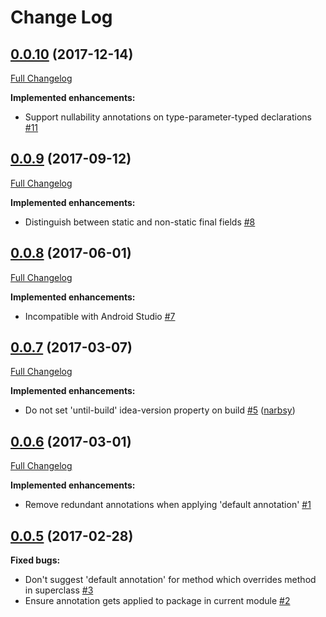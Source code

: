 # Change Log

## [0.0.10](https://github.com/stylismo/nullability-annotations-inspection/tree/0.0.10) (2017-12-14)
[Full Changelog](https://github.com/stylismo/nullability-annotations-inspection/compare/0.0.9...0.0.10)

**Implemented enhancements:**

- Support nullability annotations on type-parameter-typed declarations [\#11](https://github.com/stylismo/nullability-annotations-inspection/issues/11)

## [0.0.9](https://github.com/stylismo/nullability-annotations-inspection/tree/0.0.9) (2017-09-12)
[Full Changelog](https://github.com/stylismo/nullability-annotations-inspection/compare/0.0.8...0.0.9)

**Implemented enhancements:**

- Distinguish between static and non-static final fields [\#8](https://github.com/stylismo/nullability-annotations-inspection/issues/8)

## [0.0.8](https://github.com/stylismo/nullability-annotations-inspection/tree/0.0.8) (2017-06-01)
[Full Changelog](https://github.com/stylismo/nullability-annotations-inspection/compare/0.0.7...0.0.8)

**Implemented enhancements:**

- Incompatible with Android Studio [\#7](https://github.com/stylismo/nullability-annotations-inspection/issues/7)

## [0.0.7](https://github.com/stylismo/nullability-annotations-inspection/tree/0.0.7) (2017-03-07)
[Full Changelog](https://github.com/stylismo/nullability-annotations-inspection/compare/0.0.6...0.0.7)

**Implemented enhancements:**

- Do not set 'until-build' idea-version property on build [\#5](https://github.com/stylismo/nullability-annotations-inspection/pull/5) ([narbsy](https://github.com/narbsy))

## [0.0.6](https://github.com/stylismo/nullability-annotations-inspection/tree/0.0.6) (2017-03-01)
[Full Changelog](https://github.com/stylismo/nullability-annotations-inspection/compare/0.0.5...0.0.6)

**Implemented enhancements:**

- Remove redundant annotations when applying 'default annotation' [\#1](https://github.com/stylismo/nullability-annotations-inspection/issues/1)

## [0.0.5](https://github.com/stylismo/nullability-annotations-inspection/tree/0.0.5) (2017-02-28)
**Fixed bugs:**

- Don't suggest 'default annotation' for method which overrides method in superclass [\#3](https://github.com/stylismo/nullability-annotations-inspection/issues/3)
- Ensure annotation gets applied to package in current module [\#2](https://github.com/stylismo/nullability-annotations-inspection/issues/2)